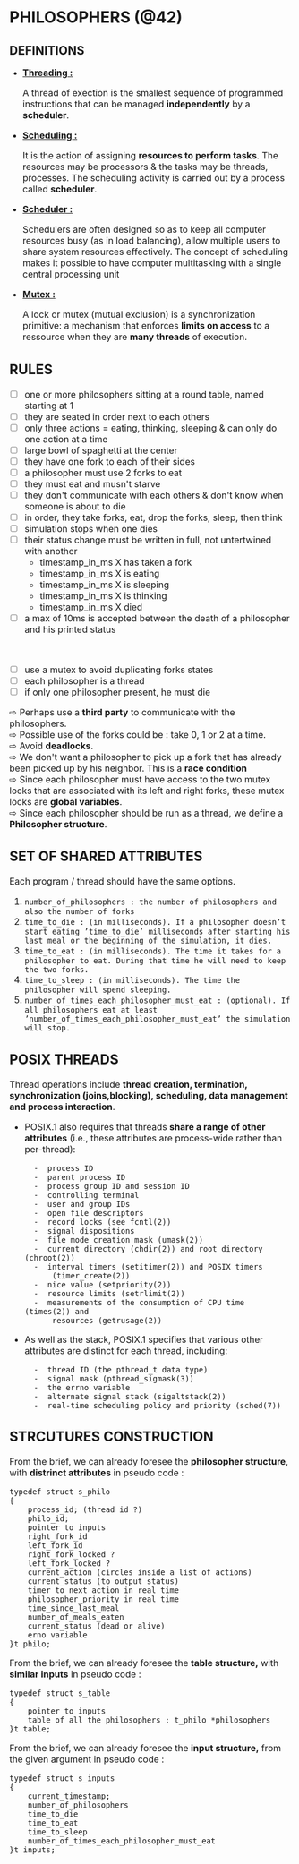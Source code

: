 # PHILOSOPHERS (@42)

## DEFINITIONS

- <font size="3"><ins>**Threading :**<font> <br>

	A thread of exection is the smallest sequence of programmed instructions that can be managed **independently** by a **scheduler**.

- <font size="3"><ins>**Scheduling :**<font> <br>

	It is the action of assigning **resources to perform tasks**. The resources may be processors & the tasks may be threads, processes. The scheduling activity is carried out by a process called **scheduler**.

- <font size="3"><ins>**Scheduler :**<font> <br>

	Schedulers are often designed so as to keep all computer resources busy (as in load balancing), allow multiple users to share system resources effectively.
	The concept of scheduling makes it possible to have computer multitasking with a single central processing unit


- <font size="3"><ins>**Mutex :**<font> <br>

	A lock or mutex (mutual exclusion) is a synchronization primitive: a mechanism that enforces **limits on access** to a ressource when they are **many threads** of execution.

## RULES

- [ ] one or more philosophers sitting at a round table, named starting at 1
- [ ] they are seated in order next to each others
- [ ] only three actions = eating, thinking, sleeping & can only do one action at a time
- [ ] large bowl of spaghetti at the center
- [ ] they have one fork to each of their sides
- [ ] a philosopher must use 2 forks to eat
- [ ] they must eat and musn't starve
- [ ] they don't communicate with each others & don't know when someone is about to die
- [ ] in order, they take forks, eat, drop the forks, sleep, then think
- [ ] simulation stops when one dies
- [ ] their status change must be written in full, not untertwined with another
	- timestamp_in_ms X has taken a fork
	- timestamp_in_ms X is eating
	- timestamp_in_ms X is sleeping
	- timestamp_in_ms X is thinking
	- timestamp_in_ms X died
- [ ] a max of 10ms is accepted between the death of a philosopher and his printed status

<br>

- [ ] use a mutex to avoid duplicating forks states
- [ ] each philosopher is a thread
- [ ] if only one philosopher present, he must die

⇨ Perhaps use a **third party** to communicate with the philosophers.<br>
⇨ Possible use of the forks could be : take 0, 1 or 2 at a time.<br>
⇨ Avoid **deadlocks**.<br>
⇨ We don't want a philosopher to pick up a fork that has already been picked up by his neighbor. This is a **race condition**<br>
⇨ Since each philosopher must have access to the two mutex locks that are associated with its left and right forks, these mutex locks are **global variables**.<br>
⇨ Since each philosopher should be run as a thread, we define a **Philosopher structure**.

## SET OF SHARED ATTRIBUTES

Each program / thread should have the same options.

1.	```number_of_philosophers : the number of philosophers and also the number of forks ```
2.	```time_to_die : (in milliseconds). If a philosopher doesn’t start eating ’time_to_die’ milliseconds after starting his last meal or the beginning of the simulation, it dies.```
3.	```time_to_eat : (in milliseconds). The time it takes for a philosopher to eat. During that time he will need to keep the two forks.```
4.	```time_to_sleep : (in milliseconds). The time the philosopher will spend sleeping.```
5.	```number_of_times_each_philosopher_must_eat : (optional). If all philosophers eat at least ’number_of_times_each_philosopher_must_eat’ the simulation will stop.```

## POSIX THREADS

Thread operations include **thread creation, termination, synchronization (joins,blocking), scheduling, data management and process interaction**.

- POSIX.1 also requires that threads **share a range of other attributes** (i.e., these attributes are process-wide rather than per-thread):

		-  process ID
		-  parent process ID
		-  process group ID and session ID
		-  controlling terminal
		-  user and group IDs
		-  open file descriptors
		-  record locks (see fcntl(2))
		-  signal dispositions
		-  file mode creation mask (umask(2))
		-  current directory (chdir(2)) and root directory (chroot(2))
		-  interval timers (setitimer(2)) and POSIX timers
			(timer_create(2))
		-  nice value (setpriority(2))
		-  resource limits (setrlimit(2))
		-  measurements of the consumption of CPU time (times(2)) and
			resources (getrusage(2))

- As well as the stack, POSIX.1 specifies that various other attributes are distinct for each thread, including:

		-  thread ID (the pthread_t data type)
		-  signal mask (pthread_sigmask(3))
		-  the errno variable
		-  alternate signal stack (sigaltstack(2))
		-  real-time scheduling policy and priority (sched(7))


## STRCUTURES CONSTRUCTION

From the brief, we can already foresee the **philosopher structure**, with **distrinct attributes** in pseudo code :

	typedef struct s_philo
	{
		process_id; (thread id ?)
		philo_id;
		pointer to inputs
		right_fork_id
		left_fork_id
		right_fork_locked ?
		left_fork_locked ?
		current_action (circles inside a list of actions)
		current_status (to output status)
		timer to next action in real time
		philosopher_priority in real time
		time_since_last_meal
		number_of_meals_eaten
		current_status (dead or alive)
		erno variable
	}t_philo;

From the brief, we can already foresee the **table structure,** with **similar inputs** in pseudo code :

	typedef struct s_table
	{
		pointer to inputs
		table of all the philosophers : t_philo *philosophers
	}t_table;

From the brief, we can already foresee the **input structure,** from the given argument in pseudo code :

	typedef struct s_inputs
	{
		current_timestamp;
		number_of_philosophers
		time_to_die
		time_to_eat
		time_to_sleep
		number_of_times_each_philosopher_must_eat
	}t_inputs;